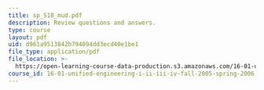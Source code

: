 ```yaml
---
title: sp_S18_mud.pdf
description: Review questions and answers.
type: course
layout: pdf
uid: d961a9513842b794094dd3ecd40e1be1
file_type: application/pdf
file_location: >-
  https://open-learning-course-data-production.s3.amazonaws.com/16-01-unified-engineering-i-ii-iii-iv-fall-2005-spring-2006/d961a9513842b794094dd3ecd40e1be1_sp_S18_mud.pdf
course_id: 16-01-unified-engineering-i-ii-iii-iv-fall-2005-spring-2006
---
```

